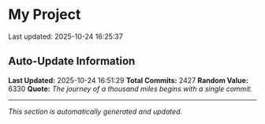 # My Project


Last updated: 2025-10-24 16:25:37


































































































































































































































































































































































































































































































































































































































































































































































































































































































































































































































































































































































































































































































































































































































































































































































































































































































































































































































































































































































































































































































































































































































































































































































































































































































































































































































































































































































































































































































































## Auto-Update Information

**Last Updated:** 2025-10-24 16:51:29
**Total Commits:** 2427
**Random Value:** 6330
**Quote:** _The journey of a thousand miles begins with a single commit._

---
_This section is automatically generated and updated._